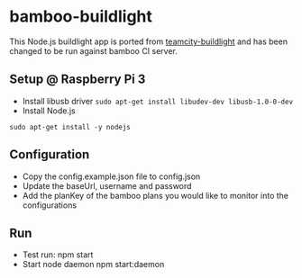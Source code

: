 # bamboo-buildlight

This Node.js buildlight app is ported from [teamcity-buildlight](https://github.com/SouthsideSoftware/teamcity-buildlight) and has been changed to be run against bamboo CI server.


## Setup @ Raspberry Pi 3
* Install libusb driver
`sudo apt-get install libudev-dev libusb-1.0-0-dev`
* Install Node.js
```curl -sL https://deb.nodesource.com/setup_6.x | sudo -E bash -
sudo apt-get install -y nodejs
```

## Configuration
* Copy the config.example.json file to config.json
* Update the baseUrl, username and password
* Add the planKey of the bamboo plans you would like to monitor into the configurations

## Run
* Test run: npm start
* Start node daemon npm start:daemon
